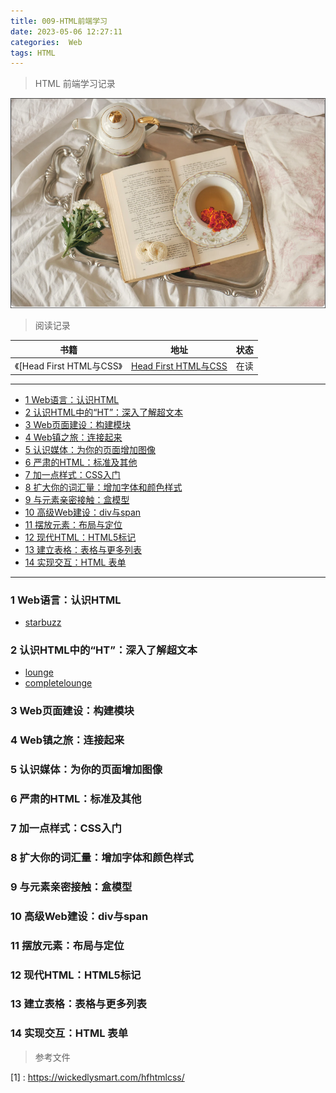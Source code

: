 ```yaml
---
title: 009-HTML前端学习
date: 2023-05-06 12:27:11
categories:  Web
tags: HTML
---
```


> HTML 前端学习记录


![](../images/20230506/2023050601.PNG )



<!--more-->


> 阅读记录





| 书籍 | 地址                                                              | 状态 |
| ---- | ----------------------------------------------------------------- | ---- |
| 《[Head First HTML与CSS》   | [Head First HTML与CSS](https://book.douban.com/subject/25752357/) |  在读    |

---

- [1 Web语言：认识HTML](#1-web语言认识html)
- [2 认识HTML中的“HT”：深入了解超文本](#2-认识html中的ht深入了解超文本)
- [3 Web页面建设：构建模块](#3-web页面建设构建模块)
- [4 Web镇之旅：连接起来](#4-web镇之旅连接起来)
- [5 认识媒体：为你的页面增加图像](#5-认识媒体为你的页面增加图像)
- [6 严肃的HTML：标准及其他](#6-严肃的html标准及其他)
- [7 加一点样式：CSS入门](#7-加一点样式css入门)
- [8 扩大你的词汇量：增加字体和颜色样式](#8-扩大你的词汇量增加字体和颜色样式)
- [9 与元素亲密接触：盒模型](#9-与元素亲密接触盒模型)
- [10 高级Web建设：div与span](#10-高级web建设div与span)
- [11 摆放元素：布局与定位](#11-摆放元素布局与定位)
- [12 现代HTML：HTML5标记](#12-现代htmlhtml5标记)
- [13 建立表格：表格与更多列表](#13-建立表格表格与更多列表)
- [14 实现交互：HTML 表单](#14-实现交互html-表单)

---


### 1 Web语言：认识HTML

* [starbuzz](https://wickedlysmart.com/hfhtmlcss/chapter1/starbuzz/index.html)
### 2 认识HTML中的“HT”：深入了解超文本

* [lounge](https://wickedlysmart.com/hfhtmlcss/chapter2/lounge/lounge.html)
* [completelounge](https://wickedlysmart.com/hfhtmlcss/chapter2/completelounge/lounge.html)

### 3 Web页面建设：构建模块
### 4 Web镇之旅：连接起来
### 5 认识媒体：为你的页面增加图像
### 6 严肃的HTML：标准及其他
### 7 加一点样式：CSS入门
### 8 扩大你的词汇量：增加字体和颜色样式
### 9 与元素亲密接触：盒模型
### 10 高级Web建设：div与span
### 11 摆放元素：布局与定位
### 12 现代HTML：HTML5标记
### 13 建立表格：表格与更多列表
### 14 实现交互：HTML 表单










> 参考文件

[1] : https://wickedlysmart.com/hfhtmlcss/